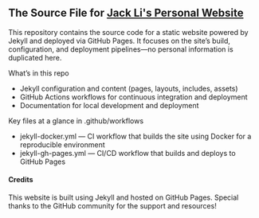 ## The Source File for [Jack Li's Personal Website](https://lixunjack.github.io)


This repository contains the source code for a static website powered by Jekyll and deployed via GitHub Pages. It focuses on the site’s build, configuration, and deployment pipelines—no personal information is duplicated here.

What’s in this repo
- Jekyll configuration and content (pages, layouts, includes, assets)
- GitHub Actions workflows for continuous integration and deployment
- Documentation for local development and deployment

Key files at a glance in .github/workflows
- jekyll-docker.yml — CI workflow that builds the site using Docker for a reproducible environment
- jekyll-gh-pages.yml — CI/CD workflow that builds and deploys to GitHub Pages

#### Credits 

This website is built using Jekyll and hosted on GitHub Pages. Special thanks to the GitHub community for the support and resources!
